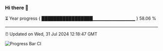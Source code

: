 ### Hi there 👋

⏳ Year progress { █████████████████▁▁▁▁▁▁▁▁▁▁▁▁▁ } 58.06 %

---

⏰ Updated on Wed, 31 Jul 2024 12:18:47 GMT

![Progress Bar CI](https://github.com/code-lakshay/GitHub-Actions-Demo/workflows/Progress%20Bar%20CI/badge.svg)
